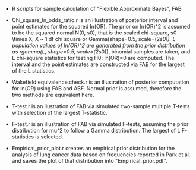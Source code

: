 * R scripts for sample calculation of
"Flexible Approximate Bayes", FAB

* Chi_square_ln_odds_ratio.r is an illustration of posterior interval
and point estimates for the squared ln(OR). The prior on ln(OR)^2 is
assumed to be the squared normal N(0, s0), that is the scaled
chi-square, s0 \times X, X ~ 1 df chi square or
Gamma(shape=0.5, scale=(2*s0)).  L population values of ln(OR)^2
are generated from the prior distribution as 
rgamma(L, shape=0.5, scale=(2*s0)), binomial samples are taken, 
and L chi-square statistics for testing H0: ln(OR)=0 are computed.
The interval and the point estimates are constructed via FAB for the
largest of the L statistics.

* Wakefield.equivalence.check.r is an illustration of posterior
computation for ln(OR) using FAB and ABF. Normal prior is assumed,
therefore the two methods are equivalent here.

* T-test.r is an ilustration of FAB via simulated two-sample multiple
T-tests with selection of the largest T-statistic.

* F-test.r is an illustration of FAB via simulated F-tests, assuming the
prior distribution for mu^2 to follow a Gamma distribution. The
largest of L F-statistics is selected.

* Empirical_prior_plot.r creates an empirical prior distribution for the
analysis of lung cancer data based on frequencies reported in Park et
al. and saves the plot of that distribution into
"Empirical_prior.pdf".
